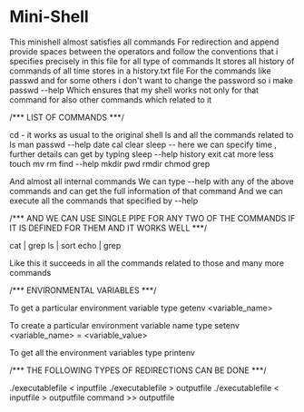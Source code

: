 # Mini-Shell
This minishell almost satisfies all commands
For redirection and append provide spaces between the operators and follow the conventions that i specifies precisely in this file for all type of commands
It stores all history of commands of all time stores in a history.txt file
For the commands like passwd and for some others i don't want to change the password so i make passwd --help 
Which ensures that my shell works not only for that command for also other commands which related to it 

/*** LIST OF COMMANDS ***/

cd - it works as usual to the original shell
ls and all the commands related to ls
man
passwd --help
date
cal
clear
sleep -- here we can specify time , further details can get by typing sleep --help
history
exit
cat
more
less
touch
mv
rm
find --help
mkdir
pwd
rmdir
chmod
grep

And almost all internal commands
We can type --help with any of the above commands and can get the full information of that command
And we can execute all the commands that specified by --help

/*** AND WE CAN USE SINGLE PIPE FOR ANY TWO OF THE COMMANDS IF IT IS DEFINED FOR THEM AND IT WORKS WELL ***/

cat <filename> | grep <expresion>
ls | sort
echo | grep

Like this it succeeds in all the commands related to those and many more commands

/*** ENVIRONMENTAL VARIABLES ***/

To get a particular environment variable type
getenv <variable_name> 

To create a particular environment variable name type
setenv <variable_name> = <variable_value>

To get all the environment variables type
printenv


/*** THE FOLLOWING TYPES OF REDIRECTIONS CAN BE DONE ***/

./executablefile < inputfile
./executablefile > outputfile
./executablefile < inputfile > outputfile
command >> outputfile
